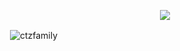 <p align="center">
<img src="https://readme-typing-svg.herokuapp.com?color=1C71FA&width=420&lines=A+TelegramBot+Developer+From+TamilNadu%E2%9C%8C%EF%B8%8F;Working+In+Pegasus+Network%E2%9D%A4%EF%B8%8F">
</p>

<p>&nbsp;<img align="center" src="https://github-readme-stats.vercel.app/api?username=ctzfamily&show_icons=true&theme=tokyonight&locale=en" alt="ctzfamily" /></p>
